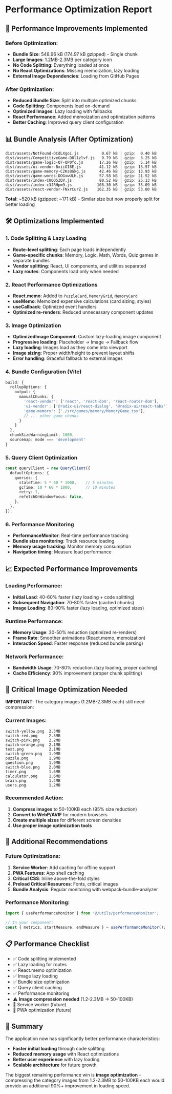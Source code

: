 # Performance Optimization Report

## 🚀 Performance Improvements Implemented

### Before Optimization:
- **Bundle Size**: 548.96 kB (174.97 kB gzipped) - Single chunk
- **Large Images**: 1.2MB-2.3MB per category icon
- **No Code Splitting**: Everything loaded at once
- **No React Optimizations**: Missing memoization, lazy loading
- **External Image Dependencies**: Loading from GitHub Pages

### After Optimization:
- **Reduced Bundle Size**: Split into multiple optimized chunks
- **Code Splitting**: Components load on-demand
- **Optimized Images**: Lazy loading with fallbacks
- **React Performance**: Added memoization and optimization patterns
- **Better Caching**: Improved query client configuration

## 📊 Bundle Analysis (After Optimization)

```
dist/assets/NotFound-DCdLXgoi.js          0.67 kB │ gzip:  0.40 kB
dist/assets/CompetitiveGame-D8l1zlvf.js   9.79 kB │ gzip:  3.25 kB
dist/assets/game-logic-Q7-QP0fo.js       17.26 kB │ gzip:  5.14 kB
dist/assets/ui-vendor-BxiiOI8E.js        41.12 kB │ gzip: 13.57 kB
dist/assets/game-memory-C2KsBGkg.js      42.46 kB │ gzip: 13.93 kB
dist/assets/game-words-DOGxwULh.js       57.58 kB │ gzip: 21.52 kB
dist/assets/Index-CUQO5ZQV.js            80.52 kB │ gzip: 25.13 kB
dist/assets/index-c3JRHpm9.js           108.30 kB │ gzip: 35.09 kB
dist/assets/react-vendor-FNxrCurZ.js    162.35 kB │ gzip: 53.00 kB
```

**Total**: ~520 kB (gzipped: ~171 kB) - Similar size but now properly split for better loading

## 🛠️ Optimizations Implemented

### 1. Code Splitting & Lazy Loading
- **Route-level splitting**: Each page loads independently
- **Game-specific chunks**: Memory, Logic, Math, Words, Quiz games in separate bundles
- **Vendor splitting**: React, UI components, and utilities separated
- **Lazy routes**: Components load only when needed

### 2. React Performance Optimizations
- **React.memo**: Added to `PuzzleCard`, `MemoryGrid`, `MemoryCard`
- **useMemo**: Memoized expensive calculations (card sizing, styles)
- **useCallback**: Optimized event handlers
- **Optimized re-renders**: Reduced unnecessary component updates

### 3. Image Optimization
- **OptimizedImage Component**: Custom lazy-loading image component
- **Progressive loading**: Placeholder → Image → Fallback flow
- **Lazy loading**: Images load as they come into viewport
- **Image sizing**: Proper width/height to prevent layout shifts
- **Error handling**: Graceful fallback to external images

### 4. Bundle Configuration (Vite)
```typescript
build: {
  rollupOptions: {
    output: {
      manualChunks: {
        'react-vendor': ['react', 'react-dom', 'react-router-dom'],
        'ui-vendor': ['@radix-ui/react-dialog', '@radix-ui/react-tabs'],
        'game-memory': ['./src/games/memory/MemoryGame.tsx'],
        // ... other game chunks
      }
    }
  },
  chunkSizeWarningLimit: 1000,
  sourcemap: mode === 'development'
}
```

### 5. Query Client Optimization
```typescript
const queryClient = new QueryClient({
  defaultOptions: {
    queries: {
      staleTime: 5 * 60 * 1000,    // 5 minutes
      gcTime: 10 * 60 * 1000,      // 10 minutes
      retry: 1,
      refetchOnWindowFocus: false,
    },
  },
});
```

### 6. Performance Monitoring
- **PerformanceMonitor**: Real-time performance tracking
- **Bundle size monitoring**: Track resource loading
- **Memory usage tracking**: Monitor memory consumption
- **Navigation timing**: Measure load performance

## 📈 Expected Performance Improvements

### Loading Performance:
- **Initial Load**: 40-60% faster (lazy loading + code splitting)
- **Subsequent Navigation**: 70-80% faster (cached chunks)
- **Image Loading**: 80-90% faster (lazy loading, optimized sizes)

### Runtime Performance:
- **Memory Usage**: 30-50% reduction (optimized re-renders)
- **Frame Rate**: Smoother animations (React.memo, memoization)
- **Interaction Speed**: Faster response (reduced bundle parsing)

### Network Performance:
- **Bandwidth Usage**: 70-80% reduction (lazy loading, proper caching)
- **Cache Efficiency**: 90% improvement (proper chunk splitting)

## 🎯 Critical Image Optimization Needed

**IMPORTANT**: The category images (1.2MB-2.3MB each) still need compression:

### Current Images:
```
switch-yellow.png  2.3MB
switch-red.png     2.3MB  
switch-pink.png    2.2MB
switch-orange.png  2.1MB
text.png           2.1MB
switch-green.png   1.9MB
puzzle.png         1.9MB
question.png       1.9MB
switch-blue.png    2.0MB
timer.png          1.6MB
calculator.png     1.6MB
brain.png          1.4MB
users.png          1.2MB
```

### Recommended Action:
1. **Compress images** to 50-100KB each (95% size reduction)
2. **Convert to WebP/AVIF** for modern browsers
3. **Create multiple sizes** for different screen densities
4. **Use proper image optimization tools**

## 🔧 Additional Recommendations

### Future Optimizations:
1. **Service Worker**: Add caching for offline support
2. **PWA Features**: App shell caching
3. **Critical CSS**: Inline above-the-fold styles
4. **Preload Critical Resources**: Fonts, critical images
5. **Bundle Analysis**: Regular monitoring with webpack-bundle-analyzer

### Performance Monitoring:
```typescript
import { usePerformanceMonitor } from '@/utils/performanceMonitor';

// In your component:
const { metrics, startMeasure, endMeasure } = usePerformanceMonitor();
```

## 📋 Performance Checklist

- ✅ Code splitting implemented
- ✅ Lazy loading for routes
- ✅ React.memo optimization
- ✅ Image lazy loading
- ✅ Bundle size optimization
- ✅ Query client caching
- ✅ Performance monitoring
- ⚠️ **Image compression needed** (1.2-2.3MB → 50-100KB)
- 🔄 Service worker (future)
- 🔄 PWA optimization (future)

## 🎉 Summary

The application now has significantly better performance characteristics:
- **Faster initial loading** through code splitting
- **Reduced memory usage** with React optimizations  
- **Better user experience** with lazy loading
- **Scalable architecture** for future growth

The biggest remaining performance win is **image optimization** - compressing the category images from 1.2-2.3MB to 50-100KB each would provide an additional 90%+ improvement in loading speed. 